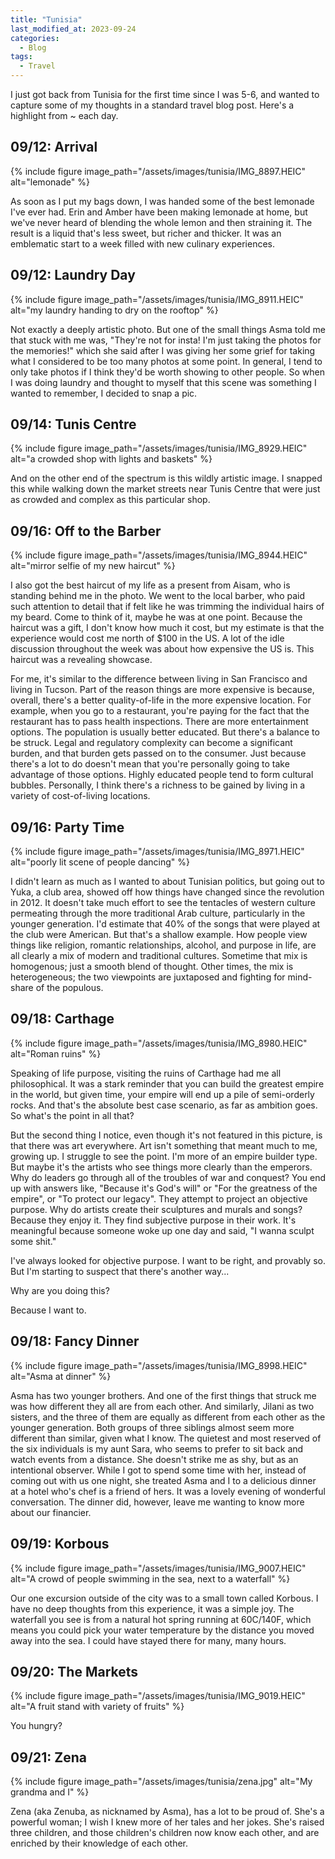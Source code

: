 ```yaml
---
title: "Tunisia"
last_modified_at: 2023-09-24
categories:
  - Blog
tags:
  - Travel
---
```


I just got back from Tunisia for the first time since I was 5-6, and wanted to capture some of my thoughts in a standard travel blog post. Here's a highlight from ~ each day. 

## 09/12: Arrival

{% include figure image_path="/assets/images/tunisia/IMG_8897.HEIC" alt="lemonade" %}

As soon as I put my bags down, I was handed some of the best lemonade I've ever had. Erin and Amber have been making lemonade at home, but we've never heard of blending the whole lemon and then straining it. The result is a liquid that's less sweet, but richer and thicker. It was an emblematic start to a week filled with new culinary experiences. 

## 09/12: Laundry Day

{% include figure image_path="/assets/images/tunisia/IMG_8911.HEIC" alt="my laundry handing to dry on the rooftop" %}

Not exactly a deeply artistic photo. But one of the small things Asma told me that stuck with me was, "They're not for insta! I'm just taking the photos for the memories!" which she said after I was giving her some grief for taking what I considered to be too many photos at some point. In general, I tend to only take photos if I think they'd be worth showing to other people. So when I was doing laundry and thought to myself that this scene was something I wanted to remember, I decided to snap a pic.

## 09/14: Tunis Centre

{% include figure image_path="/assets/images/tunisia/IMG_8929.HEIC" alt="a crowded shop with lights and baskets" %}

And on the other end of the spectrum is this wildly artistic image. I snapped this while walking down the market streets near Tunis Centre that were just as crowded and complex as this particular shop. 

## 09/16: Off to the Barber

{% include figure image_path="/assets/images/tunisia/IMG_8944.HEIC" alt="mirror selfie of my new haircut" %}

I also got the best haircut of my life as a present from Aisam, who is standing behind me in the photo. We went to the local barber, who paid such attention to detail that if felt like he was trimming the individual hairs of my beard. Come to think of it, maybe he was at one point. Because the haircut was a gift, I don't know how much it cost, but my estimate is that the experience would cost me north of $100 in the US. A lot of the idle discussion throughout the week was about how expensive the US is. This haircut was a revealing showcase. 

For me, it's similar to the difference between living in San Francisco and living in Tucson. Part of the reason things are more expensive is because, overall, there's a better quality-of-life in the more expensive location. For example, when you go to a restaurant, you're paying for the fact that the restaurant has to pass health inspections. There are more entertainment options. The population is usually better educated. But there's a balance to be struck. Legal and regulatory complexity can become a significant burden, and that burden gets passed on to the consumer. Just because there's a lot to do doesn't mean that you're personally going to take advantage of those options. Highly educated people tend to form cultural bubbles. Personally, I think there's a richness to be gained by living in a variety of cost-of-living locations.

## 09/16: Party Time

{% include figure image_path="/assets/images/tunisia/IMG_8971.HEIC" alt="poorly lit scene of people dancing" %}

I didn't learn as much as I wanted to about Tunisian politics, but going out to Yuka, a club area, showed off how things have changed since the revolution in 2012. It doesn't take much effort to see the tentacles of western culture permeating through the more traditional Arab culture, particularly in the younger generation. I'd estimate that 40% of the songs that were played at the club were American. But that's a shallow example. How people view things like religion, romantic relationships, alcohol, and purpose in life, are all clearly a mix of modern and traditional cultures. Sometime that mix is homogenous; just a smooth blend of thought. Other times, the mix is heterogeneous; the two viewpoints are juxtaposed and fighting for mind-share of the populous.

## 09/18: Carthage

{% include figure image_path="/assets/images/tunisia/IMG_8980.HEIC" alt="Roman ruins" %}

Speaking of life purpose, visiting the ruins of Carthage had me all philosophical. It was a stark reminder that you can build the greatest empire in the world, but given time, your empire will end up a pile of semi-orderly rocks. And that's the absolute best case scenario, as far as ambition goes. So what's the point in all that? 

But the second thing I notice, even though it's not featured in this picture, is that there was art everywhere. Art isn't something that meant much to me, growing up. I struggle to see the point. I'm more of an empire builder type. But maybe it's the artists who see things more clearly than the emperors. Why do leaders go through all of the troubles of war and conquest? You end up with answers like, "Because it's God's will" or "For the greatness of the empire", or "To protect our legacy". They attempt to project an objective purpose. Why do artists create their sculptures and murals and songs? Because they enjoy it. They find subjective purpose in their work. It's meaningful because someone woke up one day and said, "I wanna sculpt some shit."

I've always looked for objective purpose. I want to be right, and provably so. But I'm starting to suspect that there's another way...

Why are you doing this?

Because I want to.

## 09/18: Fancy Dinner

{% include figure image_path="/assets/images/tunisia/IMG_8998.HEIC" alt="Asma at dinner" %}

Asma has two younger brothers. And one of the first things that struck me was how different they all are from each other. And similarly, Jilani as two sisters, and the three of them are equally as different from each other as the younger generation. Both groups of three siblings almost seem more different than similar, given what I know. The quietest and most reserved of the six individuals is my aunt Sara, who seems to prefer to sit back and watch events from a distance. She doesn't strike me as shy, but as an intentional observer. While I got to spend some time with her, instead of coming out with us one night, she treated Asma and I to a delicious dinner at a hotel who's chef is a friend of hers. It was a lovely evening of wonderful conversation. The dinner did, however, leave me wanting to know more about our financier.

## 09/19: Korbous

{% include figure image_path="/assets/images/tunisia/IMG_9007.HEIC" alt="A crowd of people swimming in the sea, next to a waterfall" %}

Our one excursion outside of the city was to a small town called Korbous. I have no deep thoughts from this experience, it was a simple joy. The waterfall you see is from a natural hot spring running at 60C/140F, which means you could pick your water temperature by the distance you moved away into the sea. I could have stayed there for many, many hours. 

## 09/20: The Markets

{% include figure image_path="/assets/images/tunisia/IMG_9019.HEIC" alt="A fruit stand with variety of fruits" %}

You hungry?

## 09/21: Zena

{% include figure image_path="/assets/images/tunisia/zena.jpg" alt="My grandma and I" %}

Zena (aka Zenuba, as nicknamed by Asma), has a lot to be proud of. She's a powerful woman; I wish I knew more of her tales and her jokes. She's raised three children, and those children's children now know each other, and are enriched by their knowledge of each other.